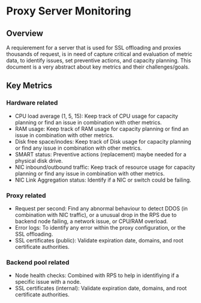 # Proxy Server Monitoring
<h2>Overview</h2>
A requierement for a server that is used for SSL offloading and proxies thousands of request, is in need of capture critical and evaluation of metric data, to identify issues, set preventive actions, and capacity planning.
This document is a very abstract about key metrics and their challenges/goals.

<h2>Key Metrics</h2>
<h3>Hardware related</h3>

- CPU load average (1, 5, 15): Keep track of CPU usage for capacity planning or find an issue in combination with other metrics.
- RAM usage: Keep track of RAM usage for capacity planning or find an issue in combination with other metrics.
- Disk free space/inodes: Keep track of Disk usage for capacity planning or find any issue in combination with other metrics.
- SMART status: Preventive actions (replacement) maybe needed for a physical disk drive.
- NIC inbound/outbound traffic: Keep track of resource usage for capacity planning or find any issue in combination with other metrics.
- NIC Link Aggregation status: Identify if a NIC or switch could be failing.

<h3>Proxy related</h3>

- Request per second: Find any abnormal behaviour to detect DDOS (in combination with NIC traffic), or a unusual drop in the RPS due to backend node failing, a network issue, or CPU/RAM overload.
- Error logs: To identify any error within the proxy configuration, or the SSL offloading.
- SSL certificates (public): Validate expiration date, domains, and root certificate authorities.

<h3>Backend pool related</h3>

- Node health checks: Combined with RPS to help in identifiying if a specific issue with a node.
- SSL certificates (internal): Validate expiration date, domains, and root certificate authorities.
